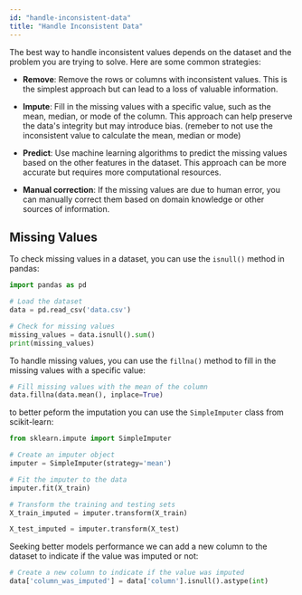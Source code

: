 ```yaml
---
id: "handle-inconsistent-data"
title: "Handle Inconsistent Data"
---
```


The best way to handle inconsistent values depends on the dataset and the problem you are trying to solve. Here are some common strategies:

- **Remove**: Remove the rows or columns with inconsistent values. This is the simplest approach but can lead to a loss of valuable information.

- **Impute**: Fill in the missing values with a specific value, such as the mean, median, or mode of the column. This approach can help preserve the data's integrity but may introduce bias. (remeber to not use the inconsistent value to calculate the mean, median or mode)

- **Predict**: Use machine learning algorithms to predict the missing values based on the other features in the dataset. This approach can be more accurate but requires more computational resources.

- **Manual correction**: If the missing values are due to human error, you can manually correct them based on domain knowledge or other sources of information.

## Missing Values

To check missing values in a dataset, you can use the `isnull()` method in pandas:

```python
import pandas as pd

# Load the dataset
data = pd.read_csv('data.csv')

# Check for missing values
missing_values = data.isnull().sum()
print(missing_values)
```

To handle missing values, you can use the `fillna()` method to fill in the missing values with a specific value:

```python
# Fill missing values with the mean of the column
data.fillna(data.mean(), inplace=True)
```

to better peform the imputation you can use the `SimpleImputer` class from scikit-learn:

```python
from sklearn.impute import SimpleImputer

# Create an imputer object
imputer = SimpleImputer(strategy='mean')

# Fit the imputer to the data
imputer.fit(X_train)

# Transform the training and testing sets
X_train_imputed = imputer.transform(X_train)

X_test_imputed = imputer.transform(X_test)
```

Seeking better models performance we can add a new column to the dataset to indicate if the value was imputed or not:

```python
# Create a new column to indicate if the value was imputed
data['column_was_imputed'] = data['column'].isnull().astype(int)
```